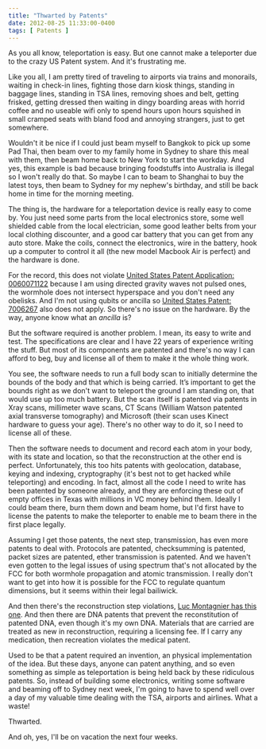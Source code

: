 ```yaml
---
title: "Thwarted by Patents"
date: 2012-08-25 11:33:00-0400
tags: [ Patents ]
---
```


As you all know, teleportation is easy. But one cannot make a teleporter due to the crazy US Patent system. And it's frustrating me.

Like you all, I am pretty tired of traveling to airports via trains and monorails, waiting in check-in lines, fighting those darn kiosk things, standing in baggage lines, standing in TSA lines, removing shoes and belt, getting frisked, getting dressed then waiting in dingy boarding areas with horrid coffee and no useable wifi only to spend hours upon hours squished in small cramped seats with bland food and annoying strangers, just to get somewhere.

Wouldn't it be nice if I could just beam myself to Bangkok to pick up some Pad Thai, then beam over to my family home in Sydney to share this meal with them, then beam home back to New York to start the workday. And yes, this example is bad because bringing foodstuffs into Australia is illegal so I won't really do that. So maybe I can to beam to Shanghai to buy the latest toys, then beam to Sydney for my nephew's birthday, and still be back home in time for the morning meeting.

The thing is, the hardware for a teleportation device is really easy to come by. You just need some parts from the local electronics store, some well shielded cable from the local electrician, some good leather belts from your local clothing discounter, and a good car battery that you can get from any auto store. Make the coils, connect the electronics, wire in the battery, hook up a computer to control it all (the new model Macbook Air is perfect) and the hardware is done.

For the record, this does not violate [United States Patent Application: 0060071122](http://appft1.uspto.gov/netacgi/nph-Parser?Sect1=PTO2&Sect2=HITOFF&u=/netahtml/PTO/search-adv.html&r=1&f=G&l=50&d=PG01&p=1&S1=20060071122.PGNR.&OS=DN/20060071122&RS=DN/20060071122) because I am using directed gravity waves not pulsed ones,  the wormhole does not intersect hyperspace and you don't need any obelisks. And I'm not using qubits or ancilla so [United States Patent: 7006267](http://patft.uspto.gov/netacgi/nph-Parser?Sect2=PTO1&Sect2=HITOFF&p=1&u=/netahtml/PTO/search-bool.html&r=1&f=G&l=50&d=PALL&RefSrch=yes&Query=PN/7006267) also does not apply. So there's no issue on the hardware. By the way, anyone know what an *ancilla* is?

But the software required is another problem. I mean, its easy to write and test. The specifications are clear and I have 22 years of experience writing the stuff. But most of its components are patented and there's no way I can afford to beg, buy and license all of them to make it the whole thing work.

You see, the software needs to run a full body scan to initially determine the bounds of the body and that which is being carried. It’s important to get the bounds right as we don't want to teleport the ground I am standing on, that would use up too much battery. But the scan itself is patented via patents in Xray scans, millimeter wave scans, CT Scans (William Watson patented axial transverse tomography) and Microsoft (their scan uses Kinect hardware to guess your age). There's no other way to do it, so I need to license all of these.

Then the software needs to document and record each atom in your body, with its state and location, so that the reconstruction at the other end is perfect. Unfortunately, this too hits patents with geolocation, database, keying and indexing, cryptography (it's best not to get hacked while teleporting) and encoding. In fact, almost all the code I need to write has been patented by someone already, and they are enforcing these out of empty offices in Texas with millions in VC money behind them. Ideally I could beam there, burn them down and beam home, but I'd first have to license the patents to make the teleporter to enable me to beam there in the first place legally.

Assuming I get those patents, the next step, transmission, has even more patents to deal with. Protocols are patented, checksumming is patented, packet sizes are patented, ether transmission is patented. And we haven't even gotten to the legal issues of using spectrum that's not allocated by the FCC for both wormhole propagation and atomic transmission. I really don't want to get into how it is possible for the FCC to regulate quantum dimensions, but it seems within their legal bailiwick.

And then there's the reconstruction step violations, [Luc Montagnier has this one](http://www.rexresearch.com/montagnier/montagnier.htm).  And then there are DNA patents that prevent the reconstitution of patented DNA, even though it's my own DNA. Materials that are carried are treated as new in reconstruction, requiring a licensing fee. If I carry any medication, then recreation violates the medical patent.

Used to be that a patent required an invention, an physical implementation of the idea. But these days, anyone can patent anything, and so even something as simple as teleportation is being held back by these ridiculous patents. So, instead of building some electronics, writing some software and beaming off to Sydney next week, I'm going to have to spend well over a day of my valuable time dealing with the TSA, airports and airlines. What a waste!

Thwarted.

And oh, yes, I'll be on vacation the next four weeks.

